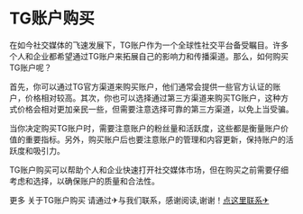 # TG账户购买

在如今社交媒体的飞速发展下，TG账户作为一个全球性社交平台备受瞩目。许多个人和企业都希望通过TG账户来拓展自己的影响力和传播渠道。那么，如何购买TG账户呢？

首先，你可以通过TG官方渠道来购买账户，他们通常会提供一些官方认证的账户，价格相对较高。其次，你也可以选择通过第三方渠道来购买TG账户，这种方式价格会相对更加亲民一些，但需要注意选择可靠的第三方渠道，以免上当受骗。

当你决定购买TG账户时，需要注意账户的粉丝量和活跃度，这些都是衡量账户价值的重要指标。另外，购买账户后也要注意账户的管理和内容更新，保持账户的活跃度和吸引力。

TG账户购买可以帮助个人和企业快速打开社交媒体市场，但在购买之前需要仔细考虑和选择，以确保账户的质量和合法性。

更多 关于TG账户购买 请通过✈与我们联系，感谢阅读,谢谢！[点这里联系✈](https://a.k02.cc)
